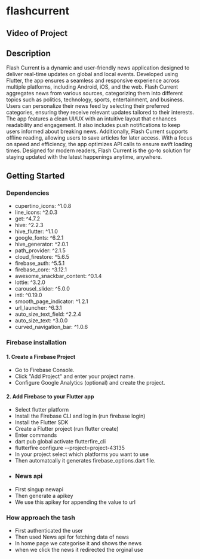 # flashcurrent


## Video of Project


## Description
Flash Current is a dynamic and user-friendly news application designed to deliver real-time updates on global and local events. Developed using Flutter, the app ensures a seamless and responsive experience across multiple platforms, including Android, iOS, and the web. Flash Current aggregates news from various sources, categorizing them into different topics such as politics, technology, sports, entertainment, and business. Users can personalize their news feed by selecting their preferred categories, ensuring they receive relevant updates tailored to their interests. The app features a clean UI/UX with an intuitive layout that enhances readability and engagement. It also includes push notifications to keep users informed about breaking news. Additionally, Flash Current supports offline reading, allowing users to save articles for later access. With a focus on speed and efficiency, the app optimizes API calls to ensure swift loading times. Designed for modern readers, Flash Current is the go-to solution for staying updated with the latest happenings anytime, anywhere.
## Getting Started
### Dependencies

 - cupertino_icons: ^1.0.8 
 - line_icons: ^2.0.3
 - get: ^4.7.2
 - hive: ^2.2.3
 - hive_flutter: ^1.1.0
 - google_fonts: ^6.2.1
 - hive_generator: ^2.0.1
 - path_provider: ^2.1.5
 - cloud_firestore: ^5.6.5
 - firebase_auth: ^5.5.1
 - firebase_core: ^3.12.1
 - awesome_snackbar_content: ^0.1.4
 - lottie: ^3.2.0
 - carousel_slider: ^5.0.0
 - intl: ^0.19.0
 - smooth_page_indicator: ^1.2.1
 - url_launcher: ^6.3.1
  - auto_size_text_field: ^2.2.4
 - auto_size_text: ^3.0.0
 - curved_navigation_bar: ^1.0.6
 
### Firebase installation
 #### 1. Create a Firebase Project
 - Go to Firebase Console.
 - Click "Add Project" and enter your project name.
 - Configure Google Analytics (optional) and create the project.
#### 2. Add Firebase to your Flutter app
- Select flutter platform
- Install the Firebase CLI and log in (run firebase login)
- Install the Flutter SDK
- Create a Flutter project (run flutter create)
- Enter commands
- dart pub global activate flutterfire_cli
- flutterfire configure --project=project-43135
- In your project select which platforms you want to use
- Then automatcally it generates firebase_options.dart file.
- ### News api
- First singup newapi
- Then generate a apikey
- We use this apikey for appending the value to url
###  How approach the tash
- First authenticated the user
- Then used News api for fetching data of news
- In home page we categorise it and shows the news
- when we click the news it redirected the orginal use



